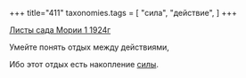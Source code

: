 +++
title="411"
taxonomies.tags = [
 "сила",
 "действие",
]
+++

[Листы сада Мории 1 1924г](/agni/1924)

Умейте понять отдых между действиями,   

Ибо этот отдых есть накопление [силы](/tags/сила).   


